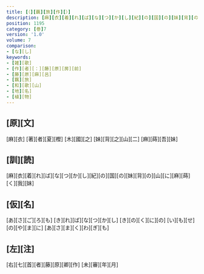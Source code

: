 ```yaml
---
title: [（][覊][旅][作][）]
description: [麻][衣][着][れ][ば][な][つ][か][し][紀][の][国][の][妹][背][の][山][に][麻][蒔][く][我][妹]
position: 1195
category: [巻]7
version: '1.0'
volume: 7
comparison:
- [な][し]
keywords:
- [雑][歌]
- [作][者][：][藤][原][房][前]
- [藤][原][麻][呂]
- [羈][旅]
- [和][歌][山]
- [地][名]
- [植][物]
---
```


## [原][文]

[麻][衣] [著][者][夏][樫] [木][國][之] [妹][背][之][山][二] [麻][蒔][吾][妹]

## [訓][読]

[麻][衣][着][れ][ば][な][つ][か][し][紀][の][国][の][妹][背][の][山][に][麻][蒔][く][我][妹]

## [仮][名]

[あ][さ][ご][ろ][も] [き][れ][ば][な][つ][か][し] [き][の][く][に][の] [い][も][せ][の][や][ま][に] [あ][さ][ま][く][わ][ぎ][も]

## [左][注]

[右][七][首][者][藤][原][卿][作] [未][審][年][月]
